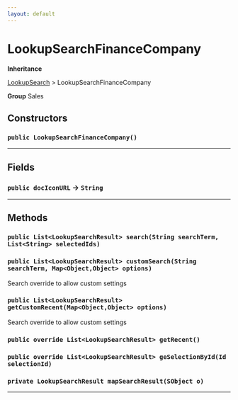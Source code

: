 ```yaml
---
layout: default
---
```

# LookupSearchFinanceCompany



**Inheritance**

[LookupSearch](../Miscellaneous/LookupSearch.md)
 &gt; 
LookupSearchFinanceCompany


**Group** Sales

## Constructors
### `public LookupSearchFinanceCompany()`
---
## Fields

### `public docIconURL` → `String`


---
## Methods
### `public List<LookupSearchResult> search(String searchTerm, List<String> selectedIds)`
### `public List<LookupSearchResult> customSearch(String searchTerm, Map<Object,Object> options)`

Search override to allow custom settings

### `public List<LookupSearchResult> getCustomRecent(Map<Object,Object> options)`

Search override to allow custom settings

### `public override List<LookupSearchResult> getRecent()`
### `public override List<LookupSearchResult> geSelectionById(Id selectionId)`
### `private LookupSearchResult mapSearchResult(SObject o)`
---
